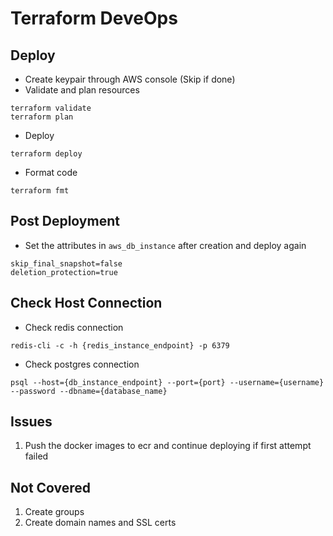 # Terraform DeveOps

## Deploy
- Create keypair through AWS console (Skip if done)
- Validate and plan resources
```
terraform validate 
terraform plan
```
- Deploy
```
terraform deploy
```
- Format code
```
terraform fmt
```

## Post Deployment
- Set the attributes in `aws_db_instance` after creation and deploy again
```
skip_final_snapshot=false
deletion_protection=true
```

## Check Host Connection
- Check redis connection
```
redis-cli -c -h {redis_instance_endpoint} -p 6379
```
- Check postgres connection
```
psql --host={db_instance_endpoint} --port={port} --username={username} --password --dbname={database_name}
```

## Issues
1. Push the docker images to ecr and continue deploying if first attempt failed

## Not Covered
1. Create groups
2. Create domain names and SSL certs